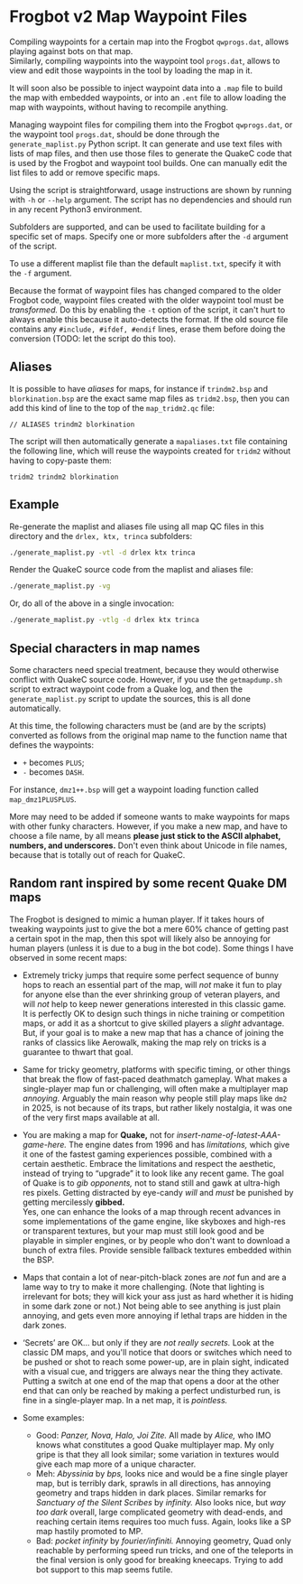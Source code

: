 # Frogbot v2 Map Waypoint Files

Compiling waypoints for a certain map into the Frogbot `qwprogs.dat`, allows playing against bots on that map.  
Similarly, compiling waypoints into the waypoint tool `progs.dat`, allows to view and edit those waypoints in the tool by loading the map in it.

It will soon also be possible to inject waypoint data into a `.map` file to build the map with embedded waypoints, or into an `.ent` file to allow loading the map with waypoints, without having to recompile anything.

Managing waypoint files for compiling them into the Frogbot `qwprogs.dat`, or the waypoint tool `progs.dat`, should be done through the `generate_maplist.py` Python script. It can generate and use text files with lists of map files, and then use those files to generate the QuakeC code that is used by the Frogbot and waypoint tool builds. One can manually edit the list files to add or remove specific maps.

Using the script is straightforward, usage instructions are shown by running with `-h` or `--help` argument. The script has no dependencies and should run in any recent Python3 environment.

Subfolders are supported, and can be used to facilitate building for a specific set of maps. Specify one or more subfolders after the `-d` argument of the script.

To use a different maplist file than the default `maplist.txt`, specify it with the `-f` argument.

Because the format of waypoint files has changed compared to the older Frogbot code, waypoint files created with the older waypoint tool must be _transformed._ Do this by enabling the `-t` option of the script, it can't hurt to always enable this because it auto-detects the format. If the old source file contains any `#include, #ifdef, #endif` lines, erase them before doing the conversion (TODO: let the script do this too).


## Aliases

It is possible to have _aliases_ for maps, for instance if `trindm2.bsp` and `blorkination.bsp` are the exact same map files as `tridm2.bsp`, then you can add this kind of line to the top of the `map_tridm2.qc` file:
```
// ALIASES trindm2 blorkination
```

The script will then automatically generate a `mapaliases.txt` file containing the following line, which will reuse the waypoints created for `tridm2` without having to copy-paste them:
```
tridm2 trindm2 blorkination
```

## Example

Re-generate the maplist and aliases file using all map QC files in this directory and the `drlex, ktx, trinca` subfolders:
```bash
./generate_maplist.py -vtl -d drlex ktx trinca
```

Render the QuakeC source code from the maplist and aliases file:
```bash
./generate_maplist.py -vg
```

Or, do all of the above in a single invocation:
```bash
./generate_maplist.py -vtlg -d drlex ktx trinca
```


## Special characters in map names

Some characters need special treatment, because they would otherwise conflict with QuakeC source code. However, if you use the `getmapdump.sh` script to extract waypoint code from a Quake log, and then the `generate_maplist.py` script to update the sources, this is all done automatically.

At this time, the following characters must be (and are by the scripts) converted as follows from the original map name to the function name that defines the waypoints:
- `+` becomes `PLUS`;
- `-` becomes `DASH`. 

For instance, `dmz1++.bsp` will get a waypoint loading function called `map_dmz1PLUSPLUS`.

More may need to be added if someone wants to make waypoints for maps with other funky characters. However, if you make a new map, and have to choose a file name, by all means **please just stick to the ASCII alphabet, numbers, and underscores.** Don't even think about Unicode in file names, because that is totally out of reach for QuakeC.


## Random rant inspired by some recent Quake DM maps

The Frogbot is designed to mimic a human player. If it takes hours of tweaking waypoints just to give the bot a mere 60% chance of getting past a certain spot in the map, then this spot will likely also be annoying for human players (unless it is due to a bug in the bot code). Some things I have observed in some recent maps:

- Extremely tricky jumps that require some perfect sequence of bunny hops to reach an essential part of the map, will _not_ make it fun to play for anyone else than the ever shrinking group of veteran players, and will _not_ help to keep newer generations interested in this classic game.  
  It is perfectly OK to design such things in niche training or competition maps, or add it as a shortcut to give skilled players a _slight_ advantage. But, if your goal is to make a new map that has a chance of joining the ranks of classics like Aerowalk, making the map rely on tricks is a guarantee to thwart that goal.

- Same for tricky geometry, platforms with specific timing, or other things that break the flow of fast-paced deathmatch gameplay. What makes a single-player map fun or challenging, will often make a multiplayer map _annoying._ Arguably the main reason why people still play maps like `dm2` in 2025, is not because of its traps, but rather likely nostalgia, it was one of the very first maps available at all.

- You are making a map for **Quake,** not for _insert-name-of-latest-AAA-game-here._ The engine dates from 1996 and has _limitations,_ which give it one of the fastest gaming experiences possible, combined with a certain aesthetic. Embrace the limitations and respect the aesthetic, instead of trying to “upgrade” it to look like any recent game. The goal of Quake is to _gib opponents,_ not to stand still and gawk at ultra-high res pixels. Getting distracted by eye-candy _will_ and _must_ be punished by getting mercilessly **gibbed.**  
  Yes, one can enhance the looks of a map through recent advances in some implementations of the game engine, like skyboxes and high-res or transparent textures, but your map must still look good and be playable in simpler engines, or by people who don't want to download a bunch of extra files. Provide sensible fallback textures embedded within the BSP.

- Maps that contain a lot of near-pitch-black zones are _not_ fun and are a lame way to try to make it more challenging. (Note that lighting is irrelevant for bots; they will kick your ass just as hard whether it is hiding in some dark zone or not.) Not being able to see anything is just plain annoying, and gets even more annoying if lethal traps are hidden in the dark zones.

- ‘Secrets’ are OK… but only if they are _not really secrets._ Look at the classic DM maps, and you'll notice that doors or switches which need to be pushed or shot to reach some power-up, are in plain sight, indicated with a visual cue, and triggers are always near the thing they activate. Putting a switch at one end of the map that opens a door at the other end that can only be reached by making a perfect undisturbed run, is fine in a single-player map. In a net map, it is _pointless._

- Some examples:
  - Good: _Panzer, Nova, Halo, Joi Zite._ All made by _Alice,_ who IMO knows what constitutes a good Quake multiplayer map. My only gripe is that they all look similar; some variation in textures would give each map more of a unique character.
  - Meh: _Abyssinia_ by _bps,_ looks nice and would be a fine single player map, but is terribly dark, sprawls in all directions, has annoying geometry and traps hidden in dark places. Similar remarks for _Sanctuary of the Silent Scribes_ by _infinity._ Also looks nice, but _way too dark_ overall, large complicated geometry with dead-ends, and reaching certain items requires too much fuss. Again, looks like a SP map hastily promoted to MP.
  - Bad: _pocket infinity_ by _fourier/infiniti._ Annoying geometry, Quad only reachable by performing speed run tricks, and one of the teleports in the final version is only good for breaking kneecaps. Trying to add bot support to this map seems futile.
